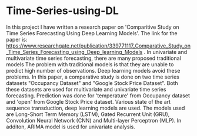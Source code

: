 # Time-Series-using-DL
In this project I have written a research paper on 'Comparitive Study on Time Series Forecasting Using Deep Learning Models'.
The link for the paper is: https://www.researchgate.net/publication/339771117_Comparative_Study_on_Time_Series_Forecasting_using_Deep_learning_Models .
In univariate and multivariate time series forecasting, there are many proposed traditional models
The problem with traditional models is that they are unable to predict high number of observations.
Deep learning models avoid these problems. In this paper, a comparative study is done on two time series datasets "Occupancy Dataset" and "Google Stock Price Dataset".
Both these datasets are used for multivariate and univariate time series forecasting. Prediction was done for 'temperature' from Occupancy dataset and 'open' from Google Stock Price dataset. Various state of the art sequence transduction, deep learning models are used.
The models used are Long-Short Term Memory (LSTM), Gated Recurrent Unit (GRU), Convolution Neural Network (CNN) and Multi-layer Perceptron (MLP).
In additon, ARIMA model is used for univariate analysis.
